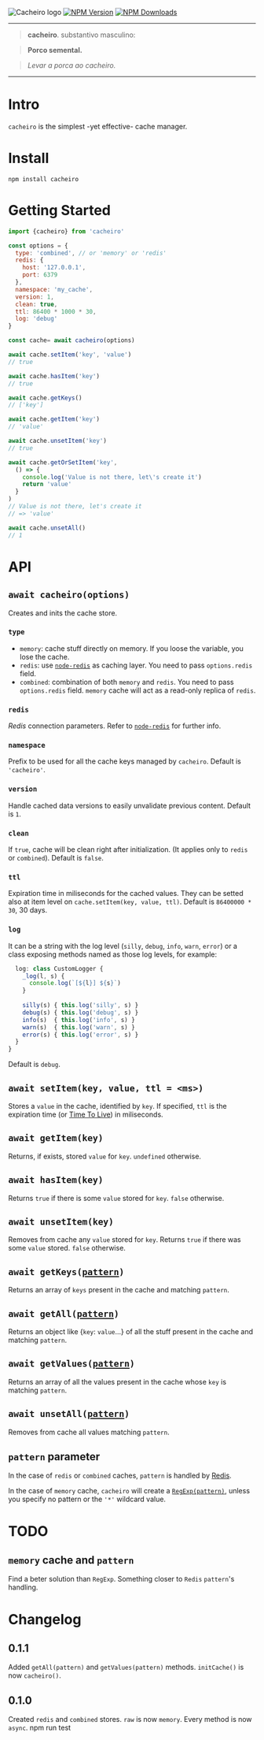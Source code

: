 ![Cacheiro logo](https://www.afialapis.com/os/cacheiro/logo.png)
[![NPM Version](https://badge.fury.io/js/cacheiro.svg)](https://www.npmjs.com/package/cacheiro)
[![NPM Downloads](https://img.shields.io/npm/dm/cacheiro.svg?style=flat)](https://www.npmjs.com/package/cacheiro)


---

> **cacheiro**. substantivo masculino:

> **Porco semental.**

> _Levar a porca ao cacheiro._

---

# Intro
`cacheiro` is the simplest -yet effective- cache manager.

# Install
```
npm install cacheiro
```

# Getting Started

```js
import {cacheiro} from 'cacheiro'

const options = {
  type: 'combined', // or 'memory' or 'redis'
  redis: {
    host: '127.0.0.1',
    port: 6379
  },
  namespace: 'my_cache',
  version: 1,
  clean: true,
  ttl: 86400 * 1000 * 30,
  log: 'debug'
}

const cache= await cacheiro(options)

await cache.setItem('key', 'value')
// true

await cache.hasItem('key')
// true

await cache.getKeys()
// ['key']

await cache.getItem('key')
// 'value'

await cache.unsetItem('key')
// true

await cache.getOrSetItem('key', 
  () => {
    console.log('Value is not there, let\'s create it')
    return 'value'
  } 
)
// Value is not there, let's create it
// => 'value'

await cache.unsetAll()
// 1
```

# API

## `await cacheiro(options)`
Creates and inits the cache store. 

### `type`

- `memory`: cache stuff directly on memory. If you loose the variable, you lose the cache.
- `redis`: use [`node-redis`](https://github.com/redis/node-redis) as caching layer. You need to pass `options.redis` field.
- `combined`: combination of both `memory` and `redis`. You need to pass `options.redis` field. `memory` cache will act as a read-only replica of `redis`.

### `redis`
_Redis_ connection parameters. Refer to [`node-redis`](https://github.com/redis/node-redis) for further info.

### `namespace`
Prefix to be used for all the cache keys managed by `cacheiro`. Default is `'cacheiro'`.

### `version`
Handle cached data versions to easily unvalidate previous content. Default is `1`.

### `clean`
If `true`, cache will be clean right after initialization. (It applies only to `redis` or `combined`). Default is `false`.

### `ttl`
Expiration time in miliseconds for the cached values. They can be setted also at item level on `cache.setItem(key, value, ttl)`. Default is `86400000 * 30`, 30 days.

### `log`
It can be a string with the log level (`silly`, `debug`, `info`, `warn`, `error`) or a class exposing methods named as those log levels, for example:

```js
  log: class CustomLogger {
    _log(l, s) {
      console.log(`[${l}] ${s}`)
    }
    
    silly(s) { this.log('silly', s) }
    debug(s) { this.log('debug', s) }
    info(s)  { this.log('info', s) }
    warn(s)  { this.log('warn', s) }
    error(s) { this.log('error', s) }
  }
}
```

Default is `debug`.

## `await setItem(key, value, ttl = <ms>)`
Stores a `value` in the cache, identified by `key`. If specified, `ttl` is the expiration time (or [Time To Live](https://en.wikipedia.org/wiki/Time_to_live)) in miliseconds.


## `await getItem(key)`
Returns, if exists, stored `value` for `key`. `undefined` otherwise.

## `await hasItem(key)`
Returns `true` if there is some `value` stored for `key`. `false` otherwise.

## `await unsetItem(key)`
Removes from cache any `value` stored for `key`. Returns `true` if there was some `value` stored. `false` otherwise.

## `await getKeys(`[`pattern`](#pattern-parameter)`)`
Returns an array of `keys` present in the cache and matching `pattern`.

## `await getAll(`[`pattern`](#pattern-parameter)`)`
Returns an object like {`key`: `value`...} of all the stuff present in the cache and matching `pattern`.

## `await getValues(`[`pattern`](#pattern-parameter)`)`
Returns an array of all the values present in the cache whose `key` is matching `pattern`.

## `await unsetAll(`[`pattern`](#pattern-parameter)`)`
Removes from cache all values matching `pattern`.

## `pattern` parameter
In the case of `redis` or `combined` caches, `pattern` is handled by [Redis](https://redis.io/commands/keys/).

In the case of `memory` cache, `cacheiro` will create a [`RegExp(pattern)`](#memory-cache-and-pattern-in-getkeys), unless you specify no pattern or the `'*'` wildcard value. 


# TODO

## `memory` cache and `pattern`
Find a beter solution than `RegExp`. Something closer to `Redis` `pattern`'s handling.


# Changelog

## 0.1.1

Added `getAll(pattern)` and `getValues(pattern)` methods.
`initCache()` is now `cacheiro()`.

## 0.1.0
Created `redis` and `combined` stores. `raw` is now `memory`.
Every method is now `async`.
npm run test
